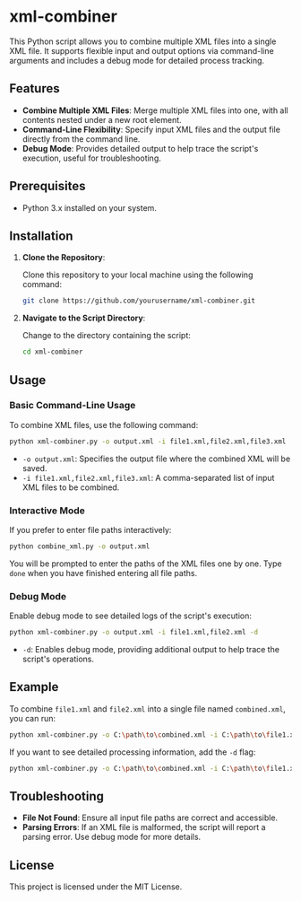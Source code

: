 # xml-combiner

This Python script allows you to combine multiple XML files into a single XML file. It supports flexible input and output options via command-line arguments and includes a debug mode for detailed process tracking.

## Features

- **Combine Multiple XML Files**: Merge multiple XML files into one, with all contents nested under a new root element.
- **Command-Line Flexibility**: Specify input XML files and the output file directly from the command line.
- **Debug Mode**: Provides detailed output to help trace the script's execution, useful for troubleshooting.

## Prerequisites

- Python 3.x installed on your system.

## Installation

1. **Clone the Repository**:

    Clone this repository to your local machine using the following command:

    ```bash
    git clone https://github.com/yourusername/xml-combiner.git
    ```

2. **Navigate to the Script Directory**:

    Change to the directory containing the script:

    ```bash
    cd xml-combiner
    ```

## Usage

### Basic Command-Line Usage

To combine XML files, use the following command:

```bash
python xml-combiner.py -o output.xml -i file1.xml,file2.xml,file3.xml
```

- `-o output.xml`: Specifies the output file where the combined XML will be saved.
- `-i file1.xml,file2.xml,file3.xml`: A comma-separated list of input XML files to be combined.

### Interactive Mode

If you prefer to enter file paths interactively:

```bash
python combine_xml.py -o output.xml
```

You will be prompted to enter the paths of the XML files one by one. Type `done` when you have finished entering all file paths.

### Debug Mode

Enable debug mode to see detailed logs of the script's execution:

```bash
python xml-combiner.py -o output.xml -i file1.xml,file2.xml -d
```

- `-d`: Enables debug mode, providing additional output to help trace the script's operations.

## Example

To combine `file1.xml` and `file2.xml` into a single file named `combined.xml`, you can run:

```bash
python xml-combiner.py -o C:\path\to\combined.xml -i C:\path\to\file1.xml,C:\path\to\file2.xml
```

If you want to see detailed processing information, add the `-d` flag:

```bash
python xml-combiner.py -o C:\path\to\combined.xml -i C:\path\to\file1.xml,C:\path\to\file2.xml -d
```

## Troubleshooting

- **File Not Found**: Ensure all input file paths are correct and accessible.
- **Parsing Errors**: If an XML file is malformed, the script will report a parsing error. Use debug mode for more details.

## License

This project is licensed under the MIT License.
